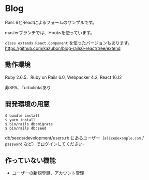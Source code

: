 # Blog

Rails 6とReactによるフォームのサンプルです。

masterブランチでは、Hooksを使っています。

`class extends React.Component` を使ったバージョンもあります。
https://github.com/kazubon/blog-rails6-react/tree/extend

## 動作環境

Ruby 2.6.5、Ruby on Rails 6.0, Webpacker 4.2, React 16.12

非SPA、Turbolinksあり

## 開発環境の用意

```
$ bundle install
$ yarn install
$ bin/rails db:migrate
$ bin/rails db:seed
```

db/seeds/development/users.rb にあるユーザー（`alice@example.com` / `password` など）でログインしてください。

## 作っていない機能

- ユーザーの新規登録、アカウント管理
